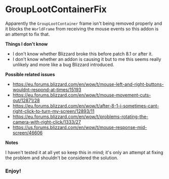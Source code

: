 # GroupLootContainerFix

Apparently the `GroupLootContainer` frame isn't being removed properly
and it blocks the `WorldFrame` from receiving the mouse events so this addon is an attempt to fix that.

**Things I don't know**

* I don't know whether Blizzard broke this before patch 8.1 or after it.
* I don't know whether an addon is causing it but to me this seems really unlikely and more like a bug Blizzard introduced.

**Possible related issues**

* https://eu.forums.blizzard.com/en/wow/t/mouse-left-and-right-buttons-wouldnt-respond-at-times/15193
* https://eu.forums.blizzard.com/en/wow/t/mouse-movement-cuts-out/12871/28
* https://eu.forums.blizzard.com/en/wow/t/after-8-1-i-sometimes-cant-right-click-to-turn-my-screen/12893/11
* https://eu.forums.blizzard.com/en/wow/t/problems-rotating-the-camera-with-right-click/1333/27
* https://us.forums.blizzard.com/en/wow/t/mouse-response-mid-screen/46606

**Notes**

I haven't tested it at all yet so keep this in mind; it's only an attempt at fixing the problem and shouldn't be considered the solution.

### **Enjoy!**